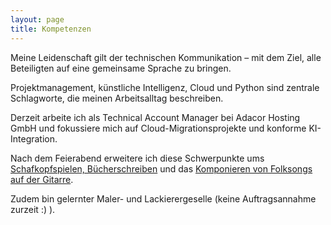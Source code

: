 ```yaml
---
layout: page
title: Kompetenzen
---
```



Meine Leidenschaft gilt der technischen Kommunikation – mit dem Ziel, alle Beteiligten auf eine gemeinsame Sprache zu bringen.

Projektmanagement, künstliche Intelligenz, Cloud und Python sind zentrale Schlagworte, die meinen Arbeitsalltag beschreiben.

Derzeit arbeite ich als Technical Account Manager bei Adacor Hosting GmbH und fokussiere mich auf Cloud-Migrationsprojekte und konforme KI-Integration.


Nach dem Feierabend erweitere ich diese Schwerpunkte ums [Schafkopfspielen, Bücherschreiben](/books) und das [Komponieren von Folksongs auf der Gitarre](/music).

Zudem bin gelernter Maler- und Lackierergeselle (keine Auftragsannahme zurzeit :) ).


